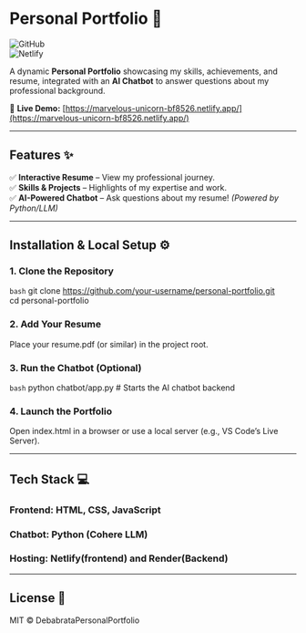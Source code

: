 # **Personal Portfolio** 🚀  

![GitHub](https://img.shields.io/github/license/Debabrata04/PersonalPortfolio?color=blue)  
![Netlify](https://img.shields.io/netlify/e8ef642b-41d9-4300-9a3b-76aee8d55f82?label=Netlify%20Deployment)

A dynamic **Personal Portfolio** showcasing my skills, achievements, and resume, integrated with an **AI Chatbot** to answer questions about my professional background.  

🔗 **Live Demo:** [https://marvelous-unicorn-bf8526.netlify.app/](https://marvelous-unicorn-bf8526.netlify.app/)  

---

## **Features** ✨  
✅ **Interactive Resume** – View my professional journey.  
✅ **Skills & Projects** – Highlights of my expertise and work.  
✅ **AI-Powered Chatbot** – Ask questions about my resume! *(Powered by Python/LLM)*  

---

## **Installation & Local Setup** ⚙️  

### **1. Clone the Repository**  
```bash```
git clone https://github.com/your-username/personal-portfolio.git  
cd personal-portfolio  

### **2. Add Your Resume**
Place your resume.pdf (or similar) in the project root.

### **3. Run the Chatbot (Optional)**
```bash```
python chatbot/app.py  # Starts the AI chatbot backend  

### **4. Launch the Portfolio**
Open index.html in a browser or use a local server (e.g., VS Code’s Live Server).

---

## **Tech Stack** 💻
### Frontend: HTML, CSS, JavaScript
### Chatbot: Python (Cohere LLM)
### Hosting: Netlify(frontend) and Render(Backend)

---

## License 📄
MIT © DebabrataPersonalPortfolio
